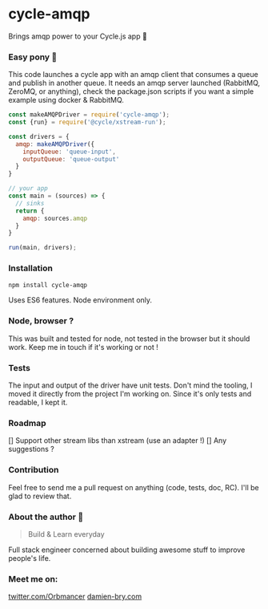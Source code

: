 # cycle-amqp
Brings amqp power to your Cycle.js app :metal:

### Easy pony :horse_racing:

This code launches a cycle app with an amqp client that consumes a queue and publish in another queue.
It needs an amqp server launched (RabbitMQ, ZeroMQ, or anything), check the package.json scripts if you want a simple example using docker & RabbitMQ.

```javascript
const makeAMQPDriver = require('cycle-amqp');
const {run} = require('@cycle/xstream-run');

const drivers = {
  amqp: makeAMQPDriver({
    inputQueue: 'queue-input',
    outputQueue: 'queue-output' 
  }
}

// your app
const main = (sources) => {
  // sinks
  return {
    amqp: sources.amqp
  }
}

run(main, drivers);
```

### Installation

```bash
npm install cycle-amqp
```

Uses ES6 features. Node environment only.

### Node, browser ?

This was built and tested for node, not tested in the browser but it should work. Keep me in touch if it's working or not !

### Tests

The input and output of the driver have unit tests. 
Don't mind the tooling, I moved it directly from the project I'm working on. Since it's only tests and readable, I kept it.

### Roadmap

[] Support other stream libs than xstream (use an adapter !)
[] Any suggestions ?

### Contribution

Feel free to send me a pull request on anything (code, tests, doc, RC). I'll be glad to review that.

### About the author :muscle:

> Build & Learn everyday

Full stack engineer concerned about building awesome stuff to improve people's life.

### Meet me on:

[twitter.com/Orbmancer](twitter.com/Orbmancer)
[damien-bry.com](damien-bry.com)

